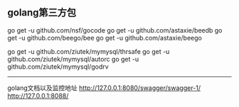 golang第三方包
-----------------------------------------------------
go get -u github.com/nsf/gocode
go get -u github.com/astaxie/beedb
go get -u github.com/beego/bee
go get -u github.com/astaxie/beego


go get -u github.com/ziutek/mymysql/thrsafe
go get -u github.com/ziutek/mymysql/autorc
go get -u github.com/ziutek/mymysql/godrv

-----------------------------------------------------

golang文档以及监控地址
http://127.0.0.1:8080/swagger/swagger-1/
http://127.0.0.1:8088/

